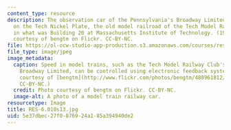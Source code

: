 ```yaml
---
content_type: resource
description: The observation car of the Pennsylvania's Broadway Limited Operating
  on the Tech Nickel Plate, the old model railroad of the Tech Model Railroad Club
  in what was Building 20 at Massachusetts Institute of Technology. (1977). Photo
  courtesy of bengtm on Flickr. CC-BY-NC.
file: https://ol-ocw-studio-app-production.s3.amazonaws.com/courses/res-6-010-electronic-feedback-systems-spring-2013/5e37dbec27f0876924a185a394940de2_RES-6.010s13.jpg
file_type: image/jpeg
image_metadata:
  caption: Speed in model trains, such as the Tech Model Railway Club's Pennsylvania's
    Broadway Limited, can be controlled using electronic feedback systems. (Photo
    courtesy of [bengtm](http://www.flickr.com/photos/bengtm/480961812/) on Flickr.
    CC-BY-NC.)
  credit: Photo courtesy of bengtm on Flickr. CC-BY-NC.
  image-alt: A photo of a model train railway car.
resourcetype: Image
title: RES-6.010s13.jpg
uid: 5e37dbec-27f0-8769-24a1-85a394940de2
---
```

